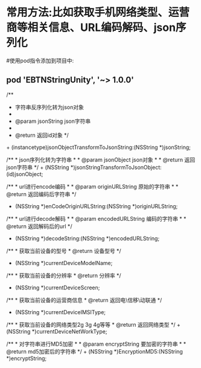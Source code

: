 # 常用方法:比如获取手机网络类型、运营商等相关信息、URL编码解码、json序列化

#使用pod指令添加到项目中:
 <h2>
 pod 'EBTNStringUnity', '~> 1.0.0'
 </h2>
 
 
 /**
 *  字符串反序列化转为json对象
 *
 *  @param jsonString json字符串
 *
 *  @return 返回id对象
 */
<p>
+ (instancetype)jsonObjectTransformToJsonString:(NSString *)jsonString;
</p>

<p>
/**
 * json序列化转为字符串
 *
 *  @param jsonObject json对象
 *
 *  @return 返回json字符串
 */
+ (NSString *)jsonStringTransformToJsonObject:(id)jsonObject;
</p>



<p>
/**
 *  url进行encode编码
 *
 *  @param originURLString 原始的字符串
 *
 *  @return 返回编码后字符串
 */

+ (NSString *)enCodeOriginURLString:(NSString *)originURLString;
</p>


<p>
/**
 *  url进行decode解码
 *
 *  @param encodedURLString 编码的字符串
 *
 *  @return 返回解码后的url
 */

+ (NSString *)decodeString:(NSString *)encodedURLString;

</p>


<p>
/**
 *   获取当前设备的型号
 *  @return 设备型号
 */

+ (NSString *)currentDeviceModelName;

</p>

<p>
/**
 *   获取当前设备的分辨率
 *  @return 分辨率
 */

+ (NSString *)currentDeviceScreen;
</p>

<p>
/**
 *   获取当前设备的运营商信息
 *  @return 返回电\信移\动联通
 */

+ (NSString *)currentDeviceIMSIType;
</p>


<p>
/**
 *   获取当前设备的网络类型2g 3g 4g等等
 *  @return 返回网络类型
 */
+ (NSString *)currentDeviceNetWorkType;
</p>

<p>
/**
 *  对字符串进行MD5加密
 *
 *  @param encryptString 要加密的字符串
 *
 *  @return md5加密后的字符串
 */
+ (NSString *)EncryptionMD5:(NSString *)encryptString;
</p>
 
